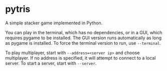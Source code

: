 # pytris
A simple stacker game implemented in Python.

You can play in the terminal, which has no dependencies, or in a GUI, which requires pygame to be installed.
The GUI version runs automatically as long as pygame is installed. To force the terminal version to run, use `--terminal`.

To play multiplayer, start with `--address=<server ip>` and choose multiplayer.
If no address is specified, it will attempt to connect to a local server.
To start a server, start with `--server`.
